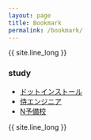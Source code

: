 ```yaml
---
layout: page
title: Bookmark
permalink: /bookmark/
---
```

{{ site.line_long }}
### study
- [ドットインストール](https://dotinstall.com)
- [侍エンジニア](https://www.sejuku.net/)
- [N予備校](https://www.nnn.ed.nico/pages/programming/)

{{ site.line_long }}
